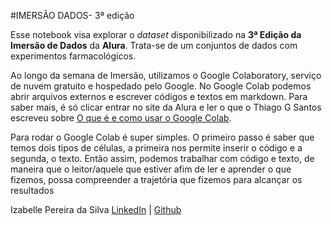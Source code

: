 #IMERSÃO DADOS- 3ª edição

Esse notebook visa explorar o *dataset* disponibilizado na **3ª Edição da Imersão de Dados** da **Alura**. Trata-se de um conjuntos de dados com experimentos farmacológicos.

Ao longo da semana de Imersão, utilizamos o Google Colaboratory, serviço de nuvem gratuito e hospedado pelo Google. No Google Colab podemos abrir arquivos externos e escrever códigos e textos em markdown. Para saber mais, é só clicar entrar no site da Alura e ler o que o Thiago G Santos escreveu sobre [O que é e como usar o Google Colab](https://www.alura.com.br/artigos/google-colab-o-que-e-e-como-usar).

Para rodar o Google Colab é super simples. O primeiro passo é saber que temos dois tipos de células, a primeira nos permite inserir o código e a segunda, o texto. Então assim, podemos trabalhar com código e texto, de maneira que o leitor/aquele que estiver afim de ler e aprender o que fizemos, possa compreender a trajetória que fizemos para alcançar os resultados

Izabelle Pereira da Silva
[LinkedIn](https://www.linkedin.com/in/silvaizabelle/) | [Github](https://github.com/silvaizabelle) 

